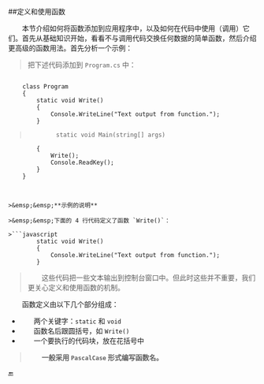 ##定义和使用函数

&emsp;&emsp;本节介绍如何将函数添加到应用程序中，以及如何在代码中使用（调用）它们。首先从基础知识开始，看看不与调用代码交换任何数据的简单函数，然后介绍更高级的函数用法。首先分析一个示例：

>把下述代码添加到 `Program.cs` 中：

>```javascript
        class Program
        {
            static void Write()
            {
                Console.WriteLine("Text output from function.");
            }

>             static void Main(string[] args)
            {
                Write();
                Console.ReadKey();
            }
        }
```


>&emsp;&emsp;**示例的说明**

>&emsp;&emsp;下面的 4 行代码定义了函数 `Write()`：

>```javascript
        static void Write()
        {
            Console.WriteLine("Text output from function.");
        }
```

>&emsp;&emsp;这些代码把一些文本输出到控制台窗口中。但此时这些并不重要，我们更关心定义和使用函数的机制。


&emsp;&emsp;函数定义由以下几个部分组成：
* &emsp;&emsp;两个关键字：`static` 和 `void`
* &emsp;&emsp;函数名后跟圆括号，如 `Write()`
* &emsp;&emsp;一个要执行的代码块，放在花括号中

>&emsp;&emsp;**一般采用 `PascalCase` 形式编写函数名。**















🔚